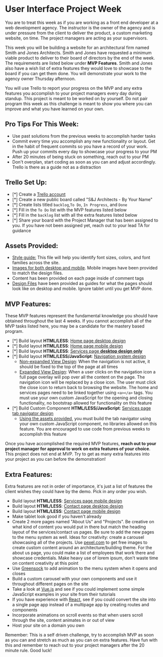 # User Interface Project Week
You are to treat this week as if you are working as a front end developer at a web development agency. The instructor is the owner of the agency and is under pressure from the client to deliver the product, a custom marketing website, on time. The project managers are acting as your supervisors.  

This week you will be building a website for an architectural firm named Smith and Jones Architects.  Smith and Jones have requested a minimum viable product to deliver to their board of directors by the end of the week.  The requirements are listed below under **MVP Features**.  Smith and Jones also have a wish list of extra features they would love to showcase to the board if you can get them done.  You will demonstrate your work to the agency owner Thursday afternoon.  

You will use Trello to report your progress on the MVP and any extra features you accomplish to your project managers every day during standup. This project is meant to be worked on by yourself.  Do not pair program this week as this challenge is meant to show you where you can improve and what you have learned on your own.

## Pro Tips For This Week:
- Use past solutions from the previous weeks to accomplish harder tasks
- Commit every time you accomplish any new functionality or layout. Get in the habit of frequent commits so you have a record of your work.  Push up your commits every day to showcase your progress to your PM
- After 20 minutes of being stuck on something, reach out to your PM
- Don't overplan, start coding as soon as you can and adjust accordingly.  Trello is there as a guide not as a distraction

## Trello Set Up:
* [*] Create a [Trello account](https://trello.com/)
* [*] Create a new public board called "S&J Architects - By Your Name"
* [*] Create lists titled ```backlog```,```To Do```, ```In Progress```, and ```Done```
* [*] Fill in the ```To Do``` list with the MVP features listed below
* [*] Fill in the ```backlog``` list with all the extra features listed below
* [*] Share your board with the Project Manager that has been assigned to you.  If you have not been assigned yet, reach out to your lead TA for guidance

## Assets Provided:
* [Style guide:](/DesignFiles/style-guide.md) This file will help you identify font sizes, colors, and font families across the site.
* [Images for both desktop and mobile](/img).  Mobile images have been provided to match the design files.
* Content has been provided on each page inside of comment tags
* [Design Files](/DesignFiles) have been provided as guides for what the pages should look like on desktop and mobile.  Ignore tablet until you get MVP done.

## MVP Features:
These MVP features represent the fundamental knowledge you should have obtained throughout the last 4 weeks.  If you cannot accomplish all of the MVP tasks listed here, you may be a candidate for the mastery based program.
* [*] Build layout **HTML/LESS**: [Home page desktop design](/DesignFiles/Home/home-desktop.png)
* [*] Build layout **HTML/LESS**: [Home page mobile design](/DesignFiles/Home/home-mobile.png)
* [*] Build layout **HTML/LESS**: [Services page **desktop design only**](/DesignFiles/Services/services-desktop.png)
* [*] Build layout **HTML/LESS/JavaScript**: [Navigation system design](DesignFiles/Navigation)
	* [Non-expanded View Design](DesignFiles/Navigation/non-expanded/non-expanded.png): When the navigation is not active, it should be fixed to the top of the page at all times
	* [Expanded View Design](DesignFiles/Navigation/expanded): When a user clicks on the navigation icon a full page overlay will pop over all the content on the page. The navigation icon will be replaced by a close icon. The user must click the close icon to return back to browsing the website. The home and services pages need to be linked together using `<a></a>` tags. You must use your own custom JavaScript for the opening and closing functionality, no bootstrap allowed for functionality on this feature
* [*] Build Custom Component **HTML/LESS/JavaScript**: [Services page tab navigator design](/DesignFiles/Services/tabs)
	* [Using the assets provided](/img/services), you must build the tab navigator using your own custom JavaScript component, no libraries allowed on this feature. You are encouraged to use code from previous weeks to accomplish this feature

Once you have accomplished the required MVP features, **reach out to your project manager for approval to work on extra features of your choice**.  This project does not end at MVP.  Try to get as many extra features into your project as you can before the demonstration!

## Extra Features:
Extra features are not in order of importance, it's just a list of features the client wishes they could have by the demo.  Pick in any order you wish.
* Build layout **HTML/LESS**: [Services page mobile design](/DesignFiles/Services/services-mobile.png)
* Build layout **HTML/LESS**: [Contact page desktop design](/DesignFiles/Contact/contact-desktop.png)
* Build layout **HTML/LESS**: [Contact page mobile design](/DesignFiles/Contact/contact-mobile.png)
* Make tablet look good if you haven't already
* Create 2 more pages named "About Us" and "Projects".  Be creative on what kind of content you would put in there but match the heading layout of the services/contact us pages.  Be sure to add the new pages to the menu system as well.  Ideas for creativity: create a carousel showcasing all of the projects.  Use [pexel.com](https://www.pexels.com/) to get free images to create custom content around an architecture/building theme.  For the about us page, you could make a list of employees that work there and showcase credentials.  Make heavy use of lorem ipsum, don't waste time on content creativity at this point
* Use [Greensock](https://greensock.com/gsap) to add animation to the menu system when it opens and closes
* Build a custom carousel with your own components and use it throughout different pages on the site
* Take a look at [Vue.js](https://vuejs.org/v2/guide/) and see if you could implement some simple JavaScript examples in your site from their tutorials
* If you have experience with [React](https://reactjs.org/tutorial/tutorial.html), see if you could convert the site into a single page app instead of a multipage app by creating routes and components
* Incorporate animations on scroll events so that when users scroll through the site, content animates in or out of view
* Host your site on a domain you own

Remember: This is a self driven challenge, try to accomplish MVP as soon as you can and stretch as much as you can on extra features.  Have fun with this and remember to reach out to your project managers after the 20 minute rule.  Good luck!
